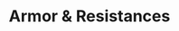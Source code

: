 ---
layout: default
title: Armor & Resistances
has_toc: true
nav_order: 1
descrption: Armor & Resistances.
---